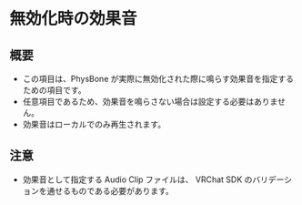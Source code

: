 # 無効化時の効果音

## 概要

- この項目は、PhysBone が実際に無効化された際に鳴らす効果音を指定するための項目です。
- 任意項目であるため、効果音を鳴らさない場合は設定する必要はありません。
- 効果音はローカルでのみ再生されます。

## 注意

- 効果音として指定する Audio Clip ファイルは、 VRChat SDK のバリデーションを通せるものである必要があります。
